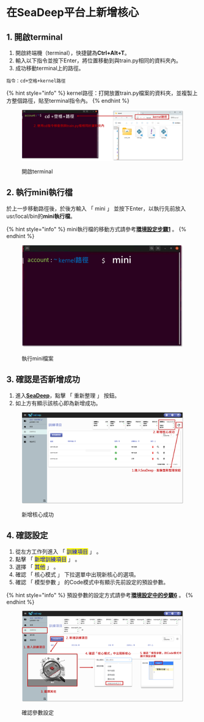 # 在SeaDeep平台上新增核心

## 1. 開啟terminal

1. 開啟終端機（terminal），快捷鍵為**Ctrl+Alt+T**。
2. 輸入以下指令並按下Enter，將位置移動到與train.py相同的資料夾內。
3. 成功移動terminal上的路徑。

```
指令：cd+空格+kernel路徑
```

{% hint style="info" %}
kernel路徑：打開放置train.py檔案的資料夾，並複製上方整個路徑，貼至terminal指令內。
{% endhint %}

<figure><img src="../../.gitbook/assets/image (196).png" alt=""><figcaption><p>開啟terminal</p></figcaption></figure>

## 2. 執行mini執行檔

於上一步移動路徑後，於後方輸入 「 mini 」 並按下Enter，以執行先前放入usr/local/bin的**mini執行檔**。

{% hint style="info" %}
mini執行檔的移動方式請參考[**環境設定步驟1**](huan-jing-she-ding.md) 。
{% endhint %}

<figure><img src="../../.gitbook/assets/image (198).png" alt=""><figcaption><p>執行mini檔案</p></figcaption></figure>

## 3. 確認是否新增成功

1. 進入[**SeaDeep**](https://www.seadeep.ai/login)，點擊 「 重新整理 」 按鈕。
2. 如上方有顯示該核心即為新增成功。

<figure><img src="../../.gitbook/assets/image (199).png" alt=""><figcaption><p>新增核心成功</p></figcaption></figure>

## 4. 確認設定

1. 從左方工作列進入 「 <mark style="color:blue;">訓練項目</mark> 」 。
2. 點擊 「 <mark style="color:blue;">新增訓練項目</mark> 」 。
3. 選擇  「 <mark style="color:blue;">其他</mark> 」 。
4. 確認  「 核心模式 」 下拉選單中出現新核心的選項。
5. 確認  「 模型參數 」 的Code模式中有顯示先前設定的預設參數。

{% hint style="info" %}
預設參數的設定方式請參考[**環境設定中的步驟6**](huan-jing-she-ding.md) 。
{% endhint %}

<figure><img src="../../.gitbook/assets/image (200).png" alt=""><figcaption><p>確認參數設定</p></figcaption></figure>
